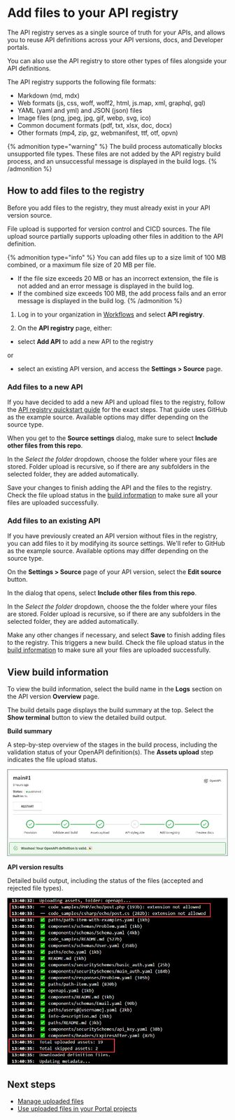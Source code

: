 # Add files to your API registry

The API registry serves as a single source of truth for your APIs, and allows you to reuse API definitions across your API versions, docs, and Developer portals.

You can also use the API registry to store other types of files alongside your API definitions.

The API registry supports the following file formats:

- Markdown (md, mdx)
- Web formats (js, css, woff, woff2, html, js.map, xml, graphql, gql)
- YAML (yaml and yml) and JSON (json) files
- Image files (png, jpeg, jpg, gif, webp, svg, ico)
- Common document formats (pdf, txt, xlsx, doc, docx)
- Other formats (mp4, zip, gz, webmanifest, ttf, otf, opvn)

{% admonition type="warning" %}
The build process automatically blocks unsupported file types. These files are not added by the API registry build process, and an unsuccessful message is displayed in the build logs.
{% /admonition %}

## How to add files to the registry

Before you add files to the registry, they must already exist in your API version source.

File upload is supported for version control and CICD sources. The file upload source partially supports uploading other files in addition to the API definition.

{% admonition type="info" %}
You can add files up to a size limit of 100 MB combined, or a maximum file size of 20 MB per file.

- If the file size exceeds 20 MB or has an incorrect extension, the file is not added and an error message is displayed in the build log.
- If the combined size exceeds 100 MB, the add process fails and an error message is displayed in the build log.
{% /admonition %}

1. Log in to your organization in [Workflows](https://app.redocly.com/) and select **API registry**.

2. On the **API registry** page, either:

- select **Add API** to add a new API to the registry

or

- select an existing API version, and access the **Settings > Source** page.


### Add files to a new API

If you have decided to add a new API and upload files to the registry, follow the [API registry quickstart guide](./api-registry-quickstart.md) for the exact steps.
That guide uses GitHub as the example source. Available options may differ depending on the source type.

When you get to the **Source settings** dialog, make sure to select **Include other files from this repo**.

In the _Select the folder_ dropdown, choose the folder where your files are stored.
Folder upload is recursive, so if there are any subfolders in the selected folder, they are added automatically.

Save your changes to finish adding the API and the files to the registry.
Check the file upload status in the [build information](#view-build-information) to make sure all your files are uploaded successfully.


### Add files to an existing API

If you have previously created an API version without files in the registry, you can add files to it by modifying its source settings.
We'll refer to GitHub as the example source. Available options may differ depending on the source type.

On the **Settings > Source** page of your API version, select the **Edit source** button.

In the dialog that opens, select **Include other files from this repo**.

In the _Select the folder_ dropdown, choose the the folder where your files are stored.
Folder upload is recursive, so if there are any subfolders in the selected folder, they are added automatically.

Make any other changes if necessary, and select **Save** to finish adding files to the registry.
This triggers a new build.
Check the file upload status in the [build information](#view-build-information) to make sure all your files are uploaded successfully.


## View build information

To view the build information, select the build name in the **Logs** section on the API version **Overview** page.

The build details page displays the build summary at the top. Select the **Show terminal** button to view the detailed build output.

**Build summary**

A step-by-step overview of the stages in the build process, including the validation status of your OpenAPI definition(s).
The **Assets upload** step indicates the file upload status.

![API build summary](./images/build-summary.png '#width=400px;')

**API version results**

Detailed build output, including the status of the files (accepted and rejected file types).

![API build results](./images/build-results.png '#width=600px;')

## Next steps

- [Manage uploaded files](view-download-assets.md)
- [Use uploaded files in your Portal projects](/docs-legacy/developer-portal/guides/api-catalog.md)

